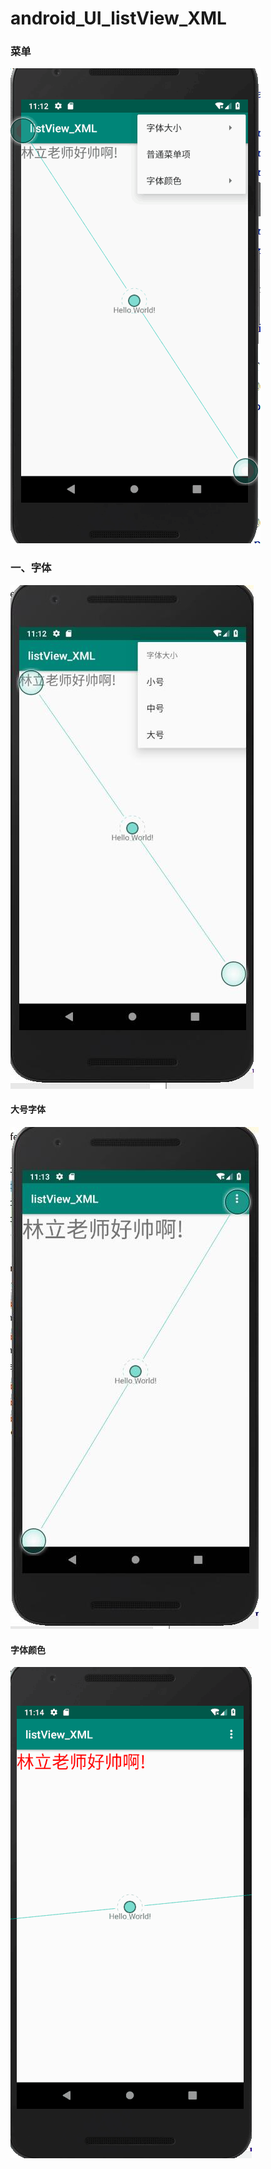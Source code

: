 # android_UI_listView_XML
### 菜单
![图片](https://github.com/BornTW/android_UI_listView_XML/blob/master/Images/android_UI_listView_XML_1.png)

### 一、字体
![图片](https://github.com/BornTW/android_UI_listView_XML/blob/master/Images/android_UI_listView_XML_2.jpg)

#### 大号字体
![图片](https://github.com/BornTW/android_UI_listView_XML/blob/master/Images/android_UI_listView_XML_3.jpg)
#### 字体颜色
![图片](https://github.com/BornTW/android_UI_listView_XML/blob/master/Images/android_UI_listView_XML_5.png)
